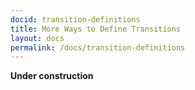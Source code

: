 ```yaml
---
docid: transition-definitions
title: More Ways to Define Transitions
layout: docs
permalink: /docs/transition-definitions
---
```


**Under construction**